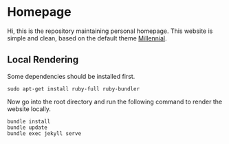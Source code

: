 # Homepage

Hi, this is the repository maintaining personal homepage. This website is simple and clean, based on the default theme [Millennial](https://github.com/LeNPaul/Millennial).

## Local Rendering

Some dependencies should be installed first.

```shell
sudo apt-get install ruby-full ruby-bundler
```

Now go into the root directory and run the following command to render the website locally.

```shell
bundle install
bundle update
bundle exec jekyll serve
```

